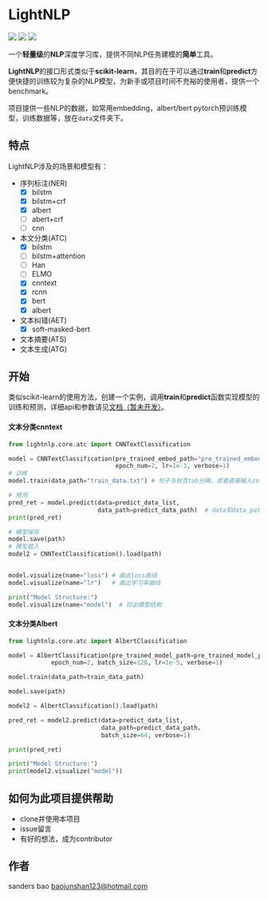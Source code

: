 # LightNLP 

![](https://img.shields.io/badge/language-python3-blue.svg)
![](https://img.shields.io/badge/license-MIT-green.svg)
![](https://img.shields.io/badge/Coverage-10%-green.svg)


一个**轻量级**的**NLP**深度学习库，提供不同NLP任务建模的**简单**工具。

**LightNLP**的接口形式类似于**scikit-learn**，其目的在于可以通过**train**和**predict**方便快捷的训练较为复杂的NLP模型，为新手或项目时间不充裕的使用者，提供一个benchmark。

项目提供一些NLP的数据，如常用embedding，albert/bert pytorch预训练模型，训练数据等，放在`data`文件夹下。

## 特点

LightNLP涉及的场景和模型有：

- 序列标注(NER)
  - [x] bilstm
  - [x] bilstm+crf
  - [x] albert
  - [ ] abert+crf
  - [ ] cnn
- 本文分类(ATC)
  - [x] bilstm
  - [ ] bilstm+attention
  - [ ] Han
  - [ ] ELMO
  - [x] cnntext
  - [x] rcnn
  - [x] bert
  - [x] albert
- 文本纠错(AET)
  - [x] soft-masked-bert
- 文本摘要(ATS)
- 文本生成(ATG)

## 开始

类似scikit-learn的使用方法，创建一个实例，调用**train**和**predict**函数实现模型的训练和预测，详细api和参数请见[文档（暂未开发）]()。

#### 文本分类cnntext

```python
from lightnlp.core.atc import CNNTextClassification

model = CNNTextClassification(pre_trained_embed_path="pre_trained_embedding.txt", # 也可以不填
                              epoch_num=2, lr=1e-3, verbose=1)
# 训练
model.train(data_path="train_data.txt") # 句子与标签tab分隔，或者直接输入corpus和label

# 预测
pred_ret = model.predict(data=predict_data_list,       
                         data_path=predict_data_path)  # data和data_path选其一即可
print(pred_ret)

# 模型保存
model.save(path)
# 模型载入
model2 = CNNTextClassification().load(path)


model.visualize(name="loss") # 画出loss曲线
model.visualize(name="lr")   # 画出学习率曲线

print("Model Structure:")
model.visualize(name="model")  # 印出模型结构
```

#### 文本分类Albert

```python
from lightnlp.core.atc import AlbertClassification

model = AlbertClassification(pre_trained_model_path=pre_trained_model_path, # 必填，albert基于pytorch的预训练模型
            epoch_num=2, batch_size=128, lr=1e-5, verbose=1)

model.train(data_path=train_data_path)

model.save(path)

model2 = AlbertClassification().load(path)

pred_ret = model2.predict(data=predict_data_list,       
                          data_path=predict_data_path，
                          batch_size=64, verbose=1)

print(pred_ret)

print("Model Structure:")
print(model2.visualize("model"))
```


## 如何为此项目提供帮助
- clone并使用本项目
- issue留言
- 有好的想法，成为contributor

## 作者
sanders bao
baojunshan123@hotmail.com




